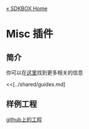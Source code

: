 [&#171; SDKBOX Home](http://sdkbox.com)

<h1>Misc 插件</h1>

## 简介

你可以在[这里](http://www.cocos2d-x.org/sdkbox/misc)找到更多相关的信息


<<[../shared/guides.md]


## 样例工程

[github上的工程](https://github.com/sdkbox/sdkbox-sample-cpp317/tree/misc)
